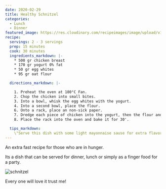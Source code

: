 ```yaml
---
date: 2020-02-29
title: Healthy Schnitzel
categories:
  - Lunch
  - Dinner
featured_image: https://res.cloudinary.com/recipeimages/image/upload/v1583051031/recipe-images/schnitzel-1_zlxlmg.jpg
recipe:
  servings: 2 - 3 servings
  prep: 15 minutes
  cook: 30 minutes
  ingredients_markdown: |-
    * 500 gr chicken breast
    * 170 gr yogurt 0% fat
    * 50 gr egg whites
    * 95 gr oat flour

  directions_markdown: |-

    1. Preheat the oven at 180°C Fan.
    2. Chop the chicken into small bites.
    3. Into a bowl, whisk the egg whites with the yogurt.
    4. Into a second bowl, place the flour.
    6. Onto a rack, place an non-sick paper.
    7. Dredge each piece of chicken into the yogurt, then the flour and place it on the non-stick paper.
    8. Place the rack into the oven and bake it for 30'.

  tips_markdown:
    \"Serve this dish with some light mayonnaise sause for extra flavor ;-)\"
---
```

An extra fast recipe for those who are in hunger.

Its a dish that can be served for dinner, lunch or simply as a finger food for a party.

![schnitzel](https://res.cloudinary.com/recipeimages/image/upload/v1583051043/recipe-images/Schnitzel-2_caofxh.jpg)

Every one will love it trust me!
